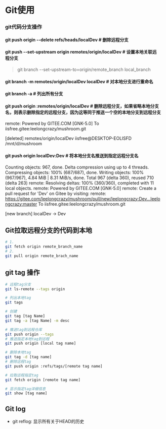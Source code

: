 # Git使用

### git代码分支操作

#### git push origin --delete refs/heads/localDev   # 删除远程分支

####  git push --set-upstream origin remotes/origin/localDev  # 设置本地关联远程分支

> git branch --set-upstream-to=origin/remote_branch local_branch

#### git branch -m remotes/origin/localDev localDev   # 对本地分支进行重命名


#### git branch -a   # 列出所有分支
#### git push origin :remotes/origin/localDev   # 删除远程分支，如果省略本地分支名，则表示删除指定的远程分支，因为这等同于推送一个空的本地分支到远程分支
remote: Powered by GITEE.COM [GNK-5.0]
To iisfree.gitee:leelongcrazy/mushroom.git

[deleted]         remotes/origin/localDev
iisfree@DESKTOP-EOLISFD /mnt/d/mushroom
#### git push origin localDev:Dev    # 将本地分支名推送到指定远程分支名
Counting objects: 967, done.
Delta compression using up to 4 threads.
Compressing objects: 100% (687/687), done.
Writing objects: 100% (967/967), 4.84 MiB | 8.31 MiB/s, done.
Total 967 (delta 360), reused 710 (delta 263)
remote: Resolving deltas: 100% (360/360), completed with 11 local objects.
remote: Powered by GITEE.COM [GNK-5.0]
remote: Create a pull request for 'Dev' on Gitee by visiting:
remote:     https://gitee.com/leelongcrazy/mushroom/pull/new/leelongcrazy:Dev...leelongcrazy:master
To iisfree.gitee:leelongcrazy/mushroom.git

[new branch]      localDev -> Dev

## Git拉取远程分支的代码到本地

``` bash
# 1.
git fetch origin remote_branch_name
# 2. 
git pull origin remote_brach_name
```

## git tag 操作
``` bash
# 远程tag分支
git ls-remote --tags origin

# 列出本地tag
git tags

# 创建
git tag [tag Name]
git tag -a [tag Name] -m desc

# 推送tag到远程仓库
git push origin --tags
# 推送指定本地tag到远程
git push origin [local tag name]

# 删除本地tag
git tag -d [tag name]
# 删除远程tag
git push origin :refs/tags/[remote tag name]

# 拉取远程指定tag
git fetch origin [remote tag name]

# 显示指定tag详细信息
git show [tag name]
```



## Git log

* git reflog:  显示所有关于HEAD的历史